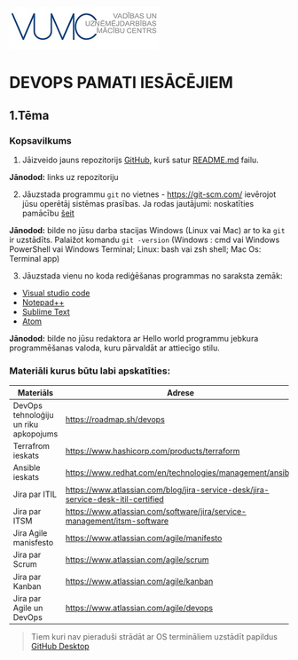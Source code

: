 ![VUMC](vumc.jpg)

# DEVOPS PAMATI IESĀCĒJIEM

## 1.Tēma
### Kopsavilkums
1. Jāizveido jauns repozitorijs [GitHub](https://github.com/), kurš satur [README.md](README.md) failu.

 __Jānodod:__ links uz repozitoriju

2. Jāuzstada programmu `git` no vietnes - https://git-scm.com/ ievērojot jūsu operētāj sistēmas prasības.
 Ja rodas jautājumi: noskatīties pamācību [šeit](https://www.youtube.com/watch?v=4xqVv2lTo40)
 
 __Jānodod:__ bilde no jūsu darba stacijas Windows (Linux vai Mac) ar to ka `git` ir uzstādīts. Palaižot komandu `git -version` (Windows : cmd vai Windows PowerShell vai Windows Terminal; Linux: bash vai zsh shell; Mac Os: Terminal app)

3. Jāuzstada vienu no koda rediģēšanas programmas no saraksta zemāk:
- [Visual studio code](https://code.visualstudio.com/)
- [Notepad++](https://notepad-plus-plus.org/downloads/)
- [Sublime Text](https://www.sublimetext.com/)
- [Atom](https://atom.io/)
 
 __Jānodod:__ bilde no jūsu redaktora ar Hello world programmu jebkura programmēšanas valoda, kuru pārvaldāt ar attiecīgo stilu.

### Materiāli kurus būtu labi apskatīties:
| Materiāls | Adrese |
| ------ | ------ |
| DevOps tehnoloģiju un riku apkopojums | https://roadmap.sh/devops |
| Terrafrom ieskats | https://www.hashicorp.com/products/terraform |
| Ansible ieskats | https://www.redhat.com/en/technologies/management/ansible |
| Jira par ITIL | https://www.atlassian.com/blog/jira-service-desk/jira-service-desk-itil-certified |
| Jira par ITSM | https://www.atlassian.com/software/jira/service-management/itsm-software |
| Jira Agile manisfesto | https://www.atlassian.com/agile/manifesto |
| Jira par Scrum | https://www.atlassian.com/agile/scrum |
| Jira par Kanban | https://www.atlassian.com/agile/kanban |
| Jira par Agile un DevOps | https://www.atlassian.com/agile/devops |

> Tiem kuri nav pieraduši strādāt ar OS termināliem uzstādīt papildus [GitHub Desktop](https://desktop.github.com/)
